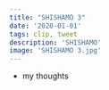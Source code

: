 ```yaml
---
title: "SHISHAMO 3"
date: '2020-01-01'
tags: clip, tweet
description: 'SHISHAMO'
image: 'SHISHAMO 3.jpg'
---
```


- my thoughts